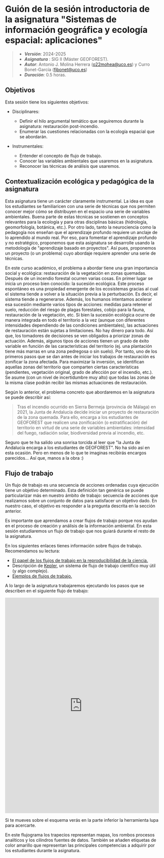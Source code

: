 # Guión de la sesión introductoria de la asignatura "Sistemas de información geográfica y ecología espacial: aplicaciones"


> + **_Versión_**: 2024-2025
> + **_Asignatura_** : SIG II (Máster GEOFOREST). 
> + **_Autor_**: Antonio J. Molina Herrera (o22mohea@uco.es) y Curro Bonet-García (fjbonet@uco.es)
> + **_Duración_**: 0.5 horas.


## Objetivos

Esta sesión tiene los siguientes objetivos:
+ Disciplinares:
  + Definir el hilo argumental temático que seguiremos durante la asignatura: restauración post-incendio.
  + Enumerar las cuestiones relacionadas con la ecología espacial que se abordarán.
  
+ Instrumentales:
  + Entender el concepto de flujo de trabajo.
  + Conocer las variables ambientales que usaremos en la asignatura.
  + Reconocer las técnicas de análisis que usaremos.
  
   
## Contextualización ecológica y pedagógica de la asignatura

Esta asignatura tiene un carácter claramente instrumental. La idea es que los estudiantes se familiaricen con una serie de técnicas que nos permiten conocer mejor cómo se distribuyen en el espacio una serie de variables ambientales. Buena parte de estas técnicas se sostienen en conceptos relevantes para la ecología y para otras disciplinas básicas (hidrología, geomorfología, botánica, etc.). Por otro lado, tanto la neurociencia como la pedagogía nos enseñan que el aprendizaje profundo requiere un anclaje de lo aprendido al mundo real. Por eso, para fomentar el aprendizaje profundo y no estratégico, proponemos que esta asignatura se desarrolle usando la metodología de "aprendizaje basado en proyectos". Así pues, proponemos un proyecto (o un problema) cuyo abordaje requiere aprender una serie de técnicas.

En este curso académico, el problema a abordar tiene una gran importancia social y ecológica: restauración de la vegetación en zonas quemadas. Después de un incendio forestal ocurren varias cosas. En primer lugar se inicia un proceso bien conocido: la sucesión ecológica. Este proceso espontáneo es una propiedad emergente de los ecosistemas gracias al cual el sistema tiende a volver a la situación previa a la perturbación. Es decir, el sistema tiende a regenerarse. Además, los humanos intentamos acelerar esa sucesión mediante varios tipos de acciones: medidas para retener el suelo, reducción del riesgo de plagas forestales, cobijo para la fauna, restauración de la vegetación, etc. Si bien la sucesión ecológica ocurre de manera integrada en todo el territorio a la vez (aunque con diferentes intensidades dependiendo de las condiciones ambientales), las actuaciones de restauración están sujetas a limitaciones. No hay dinero para todo. Así que, los tomadores de decisiones se ven obligados a priorizar zonas de actuación. Además, algunos tipos de acciones tienen un grado de éxito variable en función de las características del territorio (ej. una plantación tiene más marras en una zona pedregosa o sin suelo). Por tanto, uno de los primeros pasos que se dan antes de iniciar los trabajos de restauración es zonificar la zona afectada. Para maximizar la inversión, se identifican aquellas zonas del territorio que comparten ciertas características (pendientes, vegetación original, grado de afección por el incendio, etc.). Se asume (con un nivel de incertidumbre muy alto) que todas las zonas de la misma clase podrán recibir las mismas actuaciones de restauración.

Según lo anterior, el problema concreto que abordaremos en la asignatura se puede describir así:

> Tras el incendio ocurrido en Sierra Bermeja (provincia de Málaga) en 2021, la Junta de Andalucía decide iniciar un proyecto de restauración de la zona quemada. Para ello, encarga a los estudiantes de GEOFOREST que realicen una zonificación (o estratificación) del territorio en virtud de una serie de variables ambientales: intensidad del fuego, radiación solar, biodiversidad previa al incendio, etc.

Seguro que te ha salido una sonrisa torcida al leer que "la Junta de Andalucía encarga a los estudiantes de GEOFOREST". No ha sido así en esta ocasión. Pero en menos de lo que te imaginas recibirás encargos parecidos... Así que, manos a la obra :)



## Flujo de trabajo

Un flujo de trabajo es una secuencia de acciones ordenadas cuya ejecución tiene un objetivo determinado. Esta definición tan genérica se puede particularizar más en nuestro ámbito de trabajo: secuencia de acciones que realizamos sobre un conjunto de datos para satisfacer un objetivo dado. En nuestro caso, el objetivo es responder a la pregunta descrita en la sección anterior.

Es importante que aprendamos a crear flujos de trabajo porque nos ayudan en el proceso de creación y análisis de la información ambiental. En esta sesión estudiaremos un flujo de trabajo que nos guiará durante el resto de la asignatura.

En los siguientes enlaces tienes información sobre flujos de trabajo. Recomendamos su lectura:

+ [El papel de los flujos de trabajo en la reproducibilidad de la ciencia.](https://github.com/aprendiendo-cosas/Te_introduccion_SIG_II_geoforest/raw/2023_2024/biblio/how_to_flow.pdf) 
+ Descripción de [Kepler](https://github.com/aprendiendo-cosas/Te_introduccion_SIG_II_geoforest/raw/2023_2024/biblio/kepler.pdf), un sistema de flujo de trabajo científico muy útil (y algo complejo).
+ [Ejemplos de flujos de trabajo.](https://github.com/aprendiendo-cosas/Te_introduccion_SIG_II_geoforest/raw/2023_2024/biblio/workflow_reusable.pdf) 

A lo largo de la asignatura trabajaremos ejecutando los pasos que se describen en el siguiente flujo de trabajo:



<iframe frameborder="0" style="width:100%;height:703px;" src="https://viewer.diagrams.net/?tags=%7B%7D&highlight=0000ff&edit=_blank&layers=1&nav=1&title=flujograma_SIG_II.drawio#R7V1bl5s4Ev41fU72YfoA4mI%2F9sXpzZ5JMknv2ZnMGwa1rQxGrIC%2BzK%2BfEjdjiW5rYkC2mZduEGCgvqpPpSqpuEA3m%2Bc75ifrjzTE0YVlhM8X6PbCsixz7sI%2F3vJStpiWbZctK0bCqm3bcE%2F%2BxFWjUbXmJMTpzokZpVFGkt3GgMYxDrKdNp8x%2BrR72gONdu%2Ba%2BCssNdwHfiS3%2FkrCbF29GELu9sC%2FMVmt61u7TvWCG78%2Bu3qVdO2H9KnVhBYX6IZRmpVbm%2BcbHHHx1YIpr3v%2FytHmyRiOM5ULUmJ%2Buv%2Fd%2FP59gZbv4y%2Fm50X8n5%2Bqh330o7x64%2Bphs5daBDgEiVS7lGVruqKxHy22rdeM5nGI%2BW0M2Nue8zOlCTSa0PgdZ9lLBa%2BfZxSa1tkmqo6W9%2BQ3evXdqqaU5izAb7xQ9fyZz1Y4e%2BM81CAAyovpBmfsBa5jOPIz8rj7HH6lRKvmvK2YYaOS9N%2BQuiVJ%2FR5elMTcegTpg9YkfDN4iQgImSEQ19OaZPg%2B8QtBPIHl7UpzWcLx87Jp8IM%2FVgVIn%2FMMfgZX7WmJh%2Bk0EDxiluHnt0GQhVZd4FWKXtm6Nav2n7aG41ZN65bJ1Kf1LmXnxFUZKary7EBVri79hRJ4wgZNZO%2FCiSwBp%2FK5qqsEqJrH%2BHH0kGQjd4uFhChb080yT%2FcbRQ%2F6bRn7FXw2poKbpiSPETQcpMVefquuL3a%2B8Z1Lp969fW4fvH2p9nq0DFfRMkyjG9BxWN6VNPjm4gZdXJlRkEeUvycGfSShH%2F64Wu%2Bi2YOSO4LZm9qVXO4sT5zXZ4ra6%2FbB61eM%2BS%2BtExLO1%2BnrtG%2BLJLfrVcJG%2BYu9cr2JTonI8DPJftueCXvf6l%2BE7e1FfGcA8lNVH9MexC%2BwBYKw3XH9gtk%2BVg0x%2FCmabuOQBHzv0%2FVX%2BPvuE2UbPwJ1AMI1rnMWw7%2BvIAv6L0n9arcbAPKjCEd0xfwN4JgAYcMbYCYe%2B2V7YB9nP5BnXA91e3JNRGfNmsusbVodtC2C15%2FzfXa0XYck9hqe8wpWI3kdnuxNHMyUFeOZLb4zLj3nTcrD0bIId3DFJoEfHYfrqIyiOwx9mobQwSJvXP6sBdAyzI9%2B4tfE2fJJjTKaR%2BIAA5HSU%2BdIDwmebRdHOmNypClH34S%2BLCr7sQ3ICvb%2BBKOFf%2F%2FP8cYPfdnM9Q0aBNEi1e7HNAaTrZboz%2FAEt9%2Ftc1WZcBiCc0X%2F0BYgLh9sOH6Th923OCJgQn5AuDldo3i%2FLZ04t9mmdm6bn53%2F56la4KEB2cNyC64OOR%2BDZ6eKj3Uo8R1mGJ7sf93C5e9f5aDTS%2F24riXRz6ipn0ZpTpZsVKM8rVRyr734bBdRRzHK87fDjXPhPlXcYNBwo3VS4UYtWmVppUg5xqc792c7gp7OZYYbNS1STzM5WYazRgun%2FRAxmcgUmWmERIg7l7Vcd5qjHfQbLcmhrB0Hh%2BkO8zPeDqYlPHAG747TV527Ex1gOpbuAaajJ8DTGQnfEwjX3%2FHXg%2B8jz13Uw4hjoD8d0tdMZtabZEYZpzI%2FIDQ%2BPz5zDdmfG5fPrJkWPjsC67AVrcPytFqHnKy5v7q7kglL46jEs2QtHndUIiefJ6LEqsFHzR2sHBeblPSHSuo7QlLfm6uFy3qLaHUElVtdN4lTGrXTX%2BfVeXtIe%2Bd9dtkupDoAR1oJDckD8DNcSjM35NH2qPkUNNWIOVKddlFSkDYzMCUzOLaIeZcOj%2BubTnWAVfeOx%2B6byl3mpKSvN%2FhTP2aLQf6LQfhxQBo38tPt%2Fz68NVHhRN3HufbJUujslmEjR7Xf1BrUqR%2FzvN1H09C9FBtNdVIaUo1MIK2TBpEcPzg2%2F7FTicd1IOXk%2FKhKvNXbb%2B1jIyix6rQhzQ6kPEg9qskT%2B%2FLEOhDT7HTKE70%2BUpJmOSuWImUM80yjwbvbZ%2Fj%2F7uP9h5NfqukZIq91LZbpIrbh3M%2Bzi17aqtFLW2vYxpajl3fXH85pJrjZNOhyPe2pFkmxVQMPttZaWPVjtmzga6E%2FlvHl7sP9cfmgXdo8qg9am87kfFBbtRpWP9OF988HnolLVwdO8XryhO%2BpzmZU1oVzTffbcnG0drp%2FSWgIb8fSztpSp%2B4vd5VdG9dfto8jXKt5jGnPVf2LQ0O83VZoifUcHJGRB15pbk81qGmrBjVtrUFNWw5qHp9H2ZTP0uZRah4f6fMoTySqKa9zmWpUUxkxvVFNuyOq2fLOQpJmPk%2Br89Ambw18xrh75Z%2F%2BqgpTZLeO8bLpjeqrybHNNhjnI3tXRfSjusmulkmDPfKNozr5z9UaRa4fs11GLPJT8kCCnZJHcVFzOAf9fSRpUfTIePdVzqeM6Q6ZlriufubJWttVOUwccfentXI8sk0YvG4UJ24QEl0V1dnmMT599jBnwjC7c0HcqBVEvamuJXJVF8R5h1aIPsxQ5CjIgm%2FvcM4mjzISMFBnxitIGu%2B%2BrEiqmXOatetNJFdR1QfjHE%2BuWTdFzpmZiuQ%2FHOd0VJ7BMbiHEQ%2BlFpMRCkS6JkeBILJdmaUZo3%2FgGxpRVpyCQnfpOm4hzShqtT88PFhBAO1wn1UMbQEvGsFRqYvnXlUHNiQMC6LrgovC2Q9RUXR3DefhuC%2BDEYpL2x2epd0Bk%2FjFkP5gkp36GyAQEu9wj1gInKOH0wQHGeDZsYT9bAG0xaS8KoBoKADrccgOgHGAk6yp4N7UTuGjNCC%2Bop2Rx9JxLU6J%2BJYPHUyWh9NBcyaUTLO78iFdaDqDodkxABHQbIpHCOaZ860kjzN6eXk5IQzFgomOdgzlYc%2FnAJw3f8OB4zhmNAGnoaxPDUNLCnC5EYdnyWBrxbdA%2FgQ8k6ipH178ICP%2BclJ8OxOKJ3r6LbTja1pdfk1nRYuzxckRwpWeYSs6NrOhcJLXoyxSkAXhny2R2bPoABNGwzxoH0vAq%2BdWNx0kRT6dd2TVOpEUi5P3h2TH17%2F%2BcVGVATSPwEeV08dv2WJe1JOve7sCR5Ap%2FSnELU92snA2X4%2FU1gXO5SHHAqTtZ1KcvPzsCQiTkYyWYauUxMUzgURl5BOc0jqXFxWBmgn6PCYSElBOV%2F5pXMTlYYk64iXWcUj%2FAbg66gphU8%2FtiNb1BDDsbj%2BMXc7X2n5gHC3%2BAg%3D%3D"></iframe>



Si te mueves sobre el esquema verás en la parte inferior la herramienta lupa para acercarte.

En este flujograma los trapecios representan mapas, los rombos procesos analíticos y los cilindros fuentes de datos. También se añaden etiquetas de color amarillo que representan las principales competencias a adquirir por los estudiantes durante la asignatura. 











